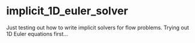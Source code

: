 # implicit_1D_euler_solver
Just testing out how to write implicit solvers for flow problems. Trying out 1D Euler equations first...
